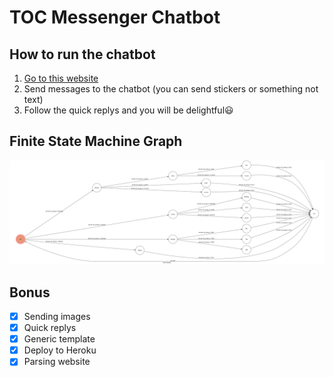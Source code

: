 # TOC Messenger Chatbot


## How to run the chatbot

1.  [Go to this website](https://m.facebook.com/Tocangel-310681482874829/)
2.  Send messages to the chatbot (you can send stickers or something not text)
3.  Follow the quick replys and you will be delightful😃

## Finite State Machine Graph
![fsm](./fsm.png)

## Bonus

- [x] Sending images
- [x] Quick replys
- [x] Generic template
- [x] Deploy to Heroku
- [x] Parsing website
